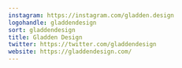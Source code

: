 ```yaml
---
instagram: https://instagram.com/gladden.design
logohandle: gladdendesign
sort: gladdendesign
title: Gladden Design
twitter: https://twitter.com/gladdendesign
website: https://gladdendesign.com/
---
```

